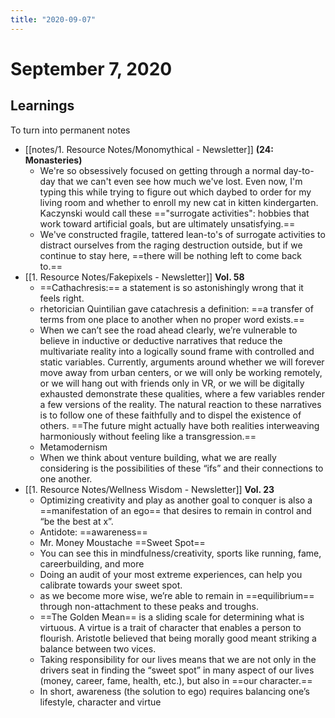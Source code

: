 ```yaml
---
title: "2020-09-07"
---
```


# September 7, 2020
## Learnings
To turn into permanent notes
- [[notes/1. Resource Notes/Monomythical - Newsletter]] **(24: Monasteries)**
	- We're so obsessively focused on getting through a normal day-to-day that we can't even see how much we've lost. Even now, I'm typing this while trying to figure out which daybed to order for my living room and whether to enroll my new cat in kitten kindergarten. Kaczynski would call these =="surrogate activities": hobbies that work toward artificial goals, but are ultimately unsatisfying.==
	- We've constructed fragile, tattered lean-to's of surrogate activities to distract ourselves from the raging destruction outside, but if we continue to stay here, ==there will be nothing left to come back to.==
- [[1. Resource Notes/Fakepixels - Newsletter]] **Vol. 58**
	- ==Cathachresis:== a statement is so astonishingly wrong that it feels right.
	- rhetorician Quintilian gave catachresis a definition: ==a transfer of terms from one place to another when no proper word exists.==
	- When we can’t see the road ahead clearly, we’re vulnerable to believe in inductive or deductive narratives that reduce the multivariate reality into a logically sound frame with controlled and static variables. Currently, arguments around whether we will forever move away from urban centers, or we will only be working remotely, or we will hang out with friends only in VR, or we will be digitally exhausted demonstrate these qualities, where a few variables render a few versions of the reality. The natural reaction to these narratives is to follow one of these faithfully and to dispel the existence of others. ==The future might actually have both realities interweaving harmoniously without feeling like a transgression.==
	- Metamodernism
	- When we think about venture building, what we are really considering is the possibilities of these  “ifs” and their connections to one another.
- [[1. Resource Notes/Wellness Wisdom - Newsletter]] **Vol. 23**
	- Optimizing creativity and play as another goal to conquer is also a ==manifestation of an ego== that desires to remain in control and “be the best at x”.
	- Antidote: ==awareness==
	- Mr. Money Moustache ==Sweet Spot==
	- You can see this in mindfulness/creativity, sports like running, fame, careerbuilding, and more
	- Doing an audit of your most extreme experiences, can help you calibrate towards your sweet spot.
	- as we become more wise, we’re able to remain in ==equilibrium== through non-attachment to these peaks and troughs.
	- ==The Golden Mean== is a sliding scale for determining what is virtuous. A virtue is a trait of character that enables a person to flourish. Aristotle believed that being morally good meant striking a balance between two vices.
	- Taking responsibility for our lives means that we are not only in the drivers seat in finding the “sweet spot” in many aspect of our lives (money, career, fame, health, etc.), but also in ==our character.==
	- In short, awareness (the solution to ego) requires balancing one’s lifestyle, character and virtue